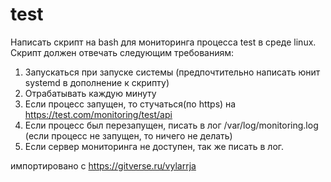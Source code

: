 # test
Написать скрипт на bash для мониторинга процесса test в среде linux. Скрипт должен отвечать следующим требованиям:
1.  Запускаться при запуске системы (предпочтительно написать юнит systemd в дополнение к скрипту)
2.  Отрабатывать каждую минуту
3.  Если процесс запущен, то стучаться(по https) на https://test.com/monitoring/test/api
4.  Если процесс был перезапущен, писать в лог /var/log/monitoring.log (если процесс не запущен, то ничего не делать)
5.  Если сервер мониторинга не доступен, так же писать в лог.

импортировано с https://gitverse.ru/vylarrja
